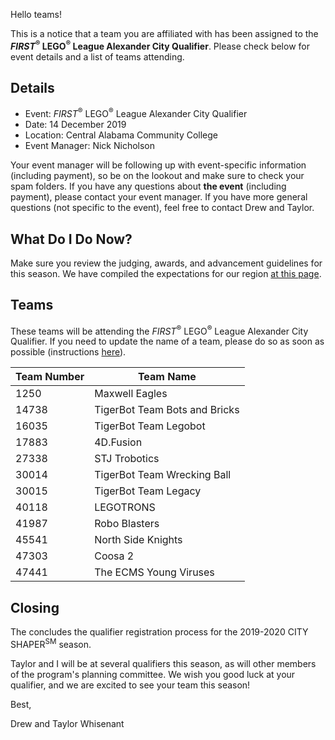 Hello teams!

This is a notice that a team you are affiliated with has been assigned to the ***FIRST*<sup>&reg;</sup> LEGO<sup>&reg;</sup> League Alexander City Qualifier**. Please check below for event details and a list of teams attending.

## Details

- Event: *FIRST*<sup>&reg;</sup> LEGO<sup>&reg;</sup> League Alexander City Qualifier
- Date: 14 December 2019
- Location: Central Alabama Community College
- Event Manager: Nick Nicholson

Your event manager will be following up with event-specific information (including payment), so be on the lookout and make sure to check your spam folders. If you have any questions about **the event** (including payment), please contact your event manager. If you have more general questions (not specific to the event), feel free to contact Drew and Taylor.


## What Do I Do Now?

Make sure you review the judging, awards, and advancement guidelines for this season. We have compiled the expectations for our region [at this page](https://github.com/drewwhis/alabama-first-lego-league/blob/main/2019-2020/fll/judging-and-advancement.md).


## Teams

These teams will be attending the *FIRST*<sup>&reg;</sup> LEGO<sup>&reg;</sup> League Alexander City Qualifier. If you need to update the name of a team, please do so as soon as possible (instructions [here](https://github.com/drewwhis/alabama-first-lego-league/wiki/Changing-a-Team-Name)).

| Team Number | Team Name |
| ----------- | --------- |
| 1250	      | Maxwell Eagles |
| 14738	      | TigerBot Team Bots and Bricks |
| 16035	      | TigerBot Team Legobot |
| 17883	      | 4D.Fusion |
| 27338	      | STJ Trobotics |
| 30014	      | TigerBot Team Wrecking Ball |
| 30015	      | TigerBot Team Legacy |
| 40118	      | LEGOTRONS |
| 41987	      | Robo Blasters |
| 45541       | North Side Knights |
| 47303	      | Coosa 2 |
| 47441	      | The ECMS Young Viruses |


## Closing

The concludes the qualifier registration process for the 2019-2020 CITY SHAPER<sup>SM</sup> season.

Taylor and I will be at several qualifiers this season, as will other members of the program's planning committee. We wish you good luck at your qualifier, and we are excited to see your team this season!

Best,

Drew and Taylor Whisenant